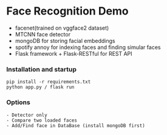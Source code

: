 # Face Recognition Demo
 - facenet(trained on vggface2 dataset)
 - MTCNN face detector
 - mongoDB for storing facial embeddings
 - spotify annoy for indexing faces and finding simular faces 
 - Flask framework + Flask-RESTful for REST API

### Installation and startup
    pip install -r requirements.txt
    python app.py / flask run 

### Options
    - Detector only
    - Compare two loaded faces
    - Add/Find face in DataBase (install mongoDB first)
